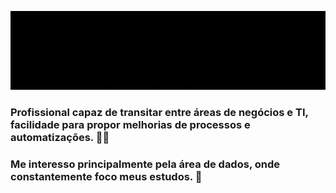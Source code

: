 
<p align="center">
  <img src="https://github.com/marinatoshioka/marinatoshioka/blob/main/banner.gif"/>
</p>


###  Profissional capaz de transitar entre áreas de negócios e TI, facilidade para propor melhorias de processos e automatizações. 👩‍💻

### Me interesso principalmente pela área de dados, onde constantemente foco meus estudos. 💪

